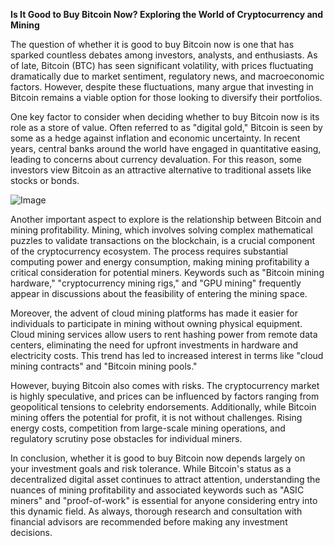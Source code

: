 **Is It Good to Buy Bitcoin Now? Exploring the World of Cryptocurrency and Mining**

The question of whether it is good to buy Bitcoin now is one that has sparked countless debates among investors, analysts, and enthusiasts. As of late, Bitcoin (BTC) has seen significant volatility, with prices fluctuating dramatically due to market sentiment, regulatory news, and macroeconomic factors. However, despite these fluctuations, many argue that investing in Bitcoin remains a viable option for those looking to diversify their portfolios.

One key factor to consider when deciding whether to buy Bitcoin now is its role as a store of value. Often referred to as "digital gold," Bitcoin is seen by some as a hedge against inflation and economic uncertainty. In recent years, central banks around the world have engaged in quantitative easing, leading to concerns about currency devaluation. For this reason, some investors view Bitcoin as an attractive alternative to traditional assets like stocks or bonds.

![Image](https://github.com/user-attachments/assets/31692037-0104-4703-abd1-696b6a7dd41b)

Another important aspect to explore is the relationship between Bitcoin and mining profitability. Mining, which involves solving complex mathematical puzzles to validate transactions on the blockchain, is a crucial component of the cryptocurrency ecosystem. The process requires substantial computing power and energy consumption, making mining profitability a critical consideration for potential miners. Keywords such as "Bitcoin mining hardware," "cryptocurrency mining rigs," and "GPU mining" frequently appear in discussions about the feasibility of entering the mining space.

Moreover, the advent of cloud mining platforms has made it easier for individuals to participate in mining without owning physical equipment. Cloud mining services allow users to rent hashing power from remote data centers, eliminating the need for upfront investments in hardware and electricity costs. This trend has led to increased interest in terms like "cloud mining contracts" and "Bitcoin mining pools."

However, buying Bitcoin also comes with risks. The cryptocurrency market is highly speculative, and prices can be influenced by factors ranging from geopolitical tensions to celebrity endorsements. Additionally, while Bitcoin mining offers the potential for profit, it is not without challenges. Rising energy costs, competition from large-scale mining operations, and regulatory scrutiny pose obstacles for individual miners.

In conclusion, whether it is good to buy Bitcoin now depends largely on your investment goals and risk tolerance. While Bitcoin's status as a decentralized digital asset continues to attract attention, understanding the nuances of mining profitability and associated keywords such as "ASIC miners" and "proof-of-work" is essential for anyone considering entry into this dynamic field. As always, thorough research and consultation with financial advisors are recommended before making any investment decisions.